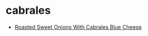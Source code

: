 # cabrales

 * [Roasted Sweet Onions With Cabrales Blue Cheese](../index/r/roasted-sweet-onions-with-cabrales-blue-cheese-109062.json)
